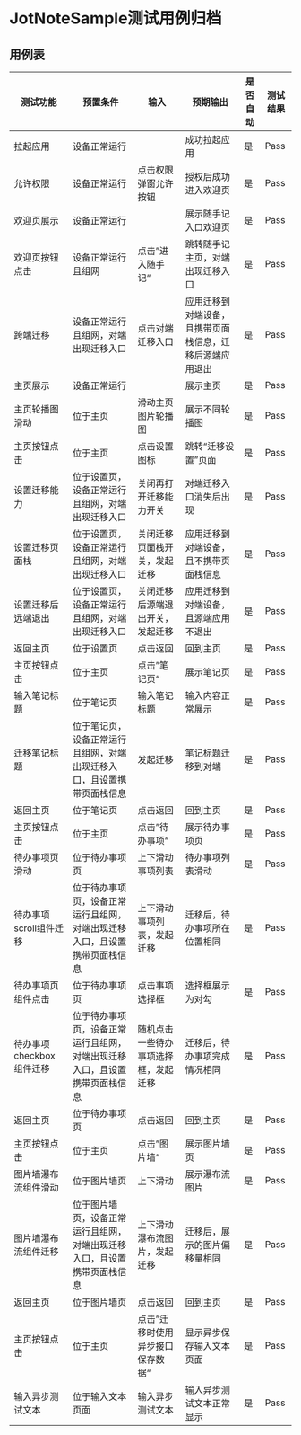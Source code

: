 # JotNoteSample测试用例归档

## 用例表

| 测试功能             | 预置条件         | 输入             | 预期输出                  | 是否自动 | 测试结果 |
|------------------|--------------|----------------|-----------------------|------|------|
| 拉起应用             | 	设备正常运行     | 		             | 成功拉起应用                | 是    | Pass |
| 允许权限             | 设备正常运行 | 点击权限弹窗允许按钮 |授权后成功进入欢迎页 | 是    |Pass|
| 欢迎页展示            | 	设备正常运行      | 		             | 展示随手记入口欢迎页 | 是    | Pass |
| 欢迎页按钮点击          | 设备正常运行且组网 | 点击”进入随手记“ | 跳转随手记主页，对端出现迁移入口 | 是 | Pass |
| 跨端迁移             | 设备正常运行且组网，对端出现迁移入口 | 点击对端迁移入口 | 应用迁移到对端设备，且携带页面栈信息，迁移后源端应用退出 | 是 | Pass |
| 主页展示             | 设备正常运行 |  | 展示主页 | 是 | Pass |
| 主页轮播图滑动          | 位于主页 | 滑动主页图片轮播图 | 展示不同轮播图 | 是 | Pass |
| 主页按钮点击           | 	位于主页        | 点击设置图标 | 	跳转“迁移设置”页面  | 是    | Pass |
| 设置迁移能力           | 位于设置页，设备正常运行且组网，对端出现迁移入口 | 关闭再打开迁移能力开关 | 对端迁移入口消失后出现 | 是 | Pass |
| 设置迁移页面栈          | 位于设置页，设备正常运行且组网，对端出现迁移入口 | 关闭迁移页面栈开关，发起迁移 | 应用迁移到对端设备，且不携带页面栈信息 | 是 | Pass |
| 设置迁移后远端退出        | 位于设置页，设备正常运行且组网，对端出现迁移入口 | 关闭迁移后源端退出开关，发起迁移 | 应用迁移到对端设备，且源端应用不退出 | 是 | Pass |
| 返回主页             | 位于设置页 | 点击返回 | 回到主页 | 是 | Pass |
| 主页按钮点击           | 位于主页 | 点击”笔记页“ | 展示笔记页 | 是 | Pass |
| 输入笔记标题           | 位于笔记页 | 输入笔记标题 | 输入内容正常展示 | 是 | Pass |
| 迁移笔记标题           | 位于笔记页，设备正常运行且组网，对端出现迁移入口，且设置携带页面栈信息 | 发起迁移 | 笔记标题迁移到对端 | 是 | Pass |
| 返回主页             | 位于笔记页 | 点击返回 | 回到主页 | 是 | Pass |
| 主页按钮点击           | 位于主页 | 点击”待办事项“ | 展示待办事项页 | 是 | Pass |
| 待办事项页滑动          | 位于待办事项页 | 上下滑动事项列表 | 待办事项列表滑动 | 是 | Pass |
| 待办事项scroll组件迁移   | 位于待办事项页，设备正常运行且组网，对端出现迁移入口，且设置携带页面栈信息 | 上下滑动事项列表，发起迁移 | 迁移后，待办事项所在位置相同 | 是 | Pass |
| 待办事项页组件点击        | 位于待办事项页 | 点击事项选择框 | 选择框展示为对勾 | 是 | Pass |
| 待办事项checkbox组件迁移 | 位于待办事项页，设备正常运行且组网，对端出现迁移入口，且设置携带页面栈信息 | 随机点击一些待办事项选择框，发起迁移 | 迁移后，待办事项完成情况相同 | 是 | Pass |
| 返回主页             | 位于待办事项页 | 点击返回 | 回到主页 | 是 | Pass |
| 主页按钮点击           | 位于主页 | 点击”图片墙“ | 展示图片墙页 | 是 | Pass |
| 图片墙瀑布流组件滑动       | 位于图片墙页 | 上下滑动 | 展示瀑布流图片 | 是 | Pass |
| 图片墙瀑布流组件迁移       | 位于图片墙页，设备正常运行且组网，对端出现迁移入口，且设置携带页面栈信息 | 上下滑动瀑布流图片，发起迁移 | 迁移后，展示的图片偏移量相同 | 是 | Pass |
| 返回主页             | 位于图片墙页 | 点击返回 | 回到主页 | 是 | Pass |
| 主页按钮点击           | 位于主页 | 点击”迁移时使用异步接口保存数据“ | 显示异步保存输入文本页面 | 是 | Pass |
| 输入异步测试文本 | 位于输入文本页面 | 输入异步测试文本 | 输入异步测试文本正常显示 | 是 | Pass |
